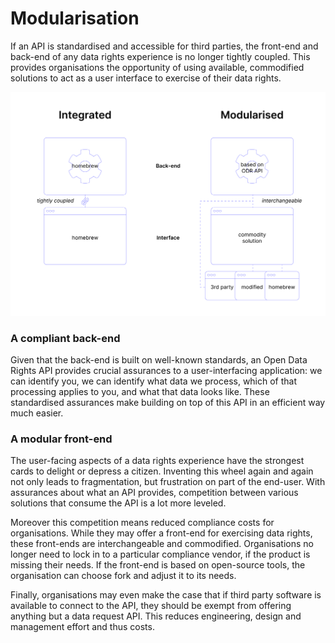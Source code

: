 # Modularisation

If an API is standardised and accessible for third parties, the front-end and back-end of any data rights experience is no longer tightly coupled. This provides organisations the opportunity of using available, commodified solutions to act as a user interface to exercise of their data rights. 

![](../.gitbook/assets/integrated-modularised-architecture-4x.png)

### A compliant back-end

Given that the back-end is built on well-known standards, an Open Data Rights API provides crucial assurances to a user-interfacing application: we can identify you, we can identify what data we process, which of that processing applies to you, and what that data looks like. These standardised assurances make building on top of this API in an efficient way much easier.

### A modular front-end

The user-facing aspects of a data rights experience have the strongest cards to delight or depress a citizen. Inventing this wheel again and again not only leads to fragmentation, but frustration on part of the end-user. With assurances about what an API provides, competition between various solutions that consume the API is a lot more leveled.

Moreover this competition means reduced compliance costs for organisations. While they may offer a front-end for exercising data rights, these front-ends are interchangeable and commodified. Organisations no longer need to lock in to a particular compliance vendor, if the product is missing their needs. If the front-end is based on open-source tools, the organisation can choose fork and adjust it to its needs.

Finally, organisations may even make the case that if third party software is available to connect to the API, they should be exempt from offering anything but a data request API. This reduces engineering, design and management effort and thus costs.

